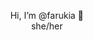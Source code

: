 <p align= "center"> Hi, I’m @farukia 👋
  <br> she/her

</p>



<!---
farukia/farukia is a ✨ special ✨ repository because its `README.md` (this file) appears on your GitHub profile.
You can click the Preview link to take a look at your changes.
--->
